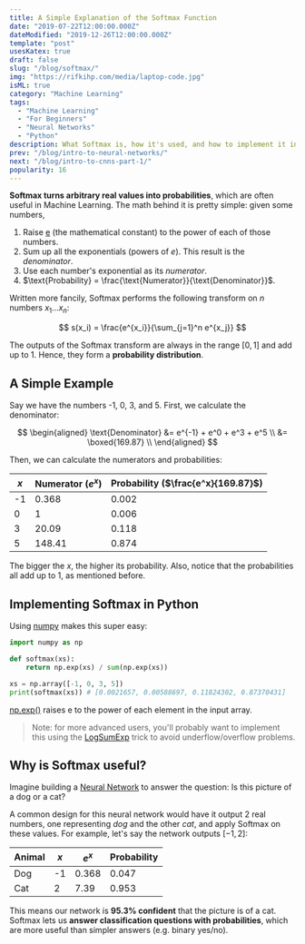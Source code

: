 ```yaml
---
title: A Simple Explanation of the Softmax Function
date: "2019-07-22T12:00:00.000Z"
dateModified: "2019-12-26T12:00:00.000Z"
template: "post"
usesKatex: true
draft: false
slug: "/blog/softmax/"
img: "https://rifkihp.com/media/laptop-code.jpg"
isML: true
category: "Machine Learning"
tags:
  - "Machine Learning"
  - "For Beginners"
  - "Neural Networks"
  - "Python"
description: What Softmax is, how it's used, and how to implement it in Python.
prev: "/blog/intro-to-neural-networks/"
next: "/blog/intro-to-cnns-part-1/"
popularity: 16
---
```


**Softmax turns arbitrary real values into probabilities**, which are often useful in Machine Learning. The math behind it is pretty simple: given some numbers,

1. Raise [e](https://en.wikipedia.org/wiki/E_(mathematical_constant)) (the mathematical constant) to the power of each of those numbers.
2. Sum up all the exponentials (powers of $e$). This result is the *denominator*.
3. Use each number's exponential as its *numerator*.
4. $\text{Probability} = \frac{\text{Numerator}}{\text{Denominator}}$.

Written more fancily, Softmax performs the following transform on $n$ numbers $x_1 \ldots x_n$:

$$
s(x_i) = \frac{e^{x_i}}{\sum_{j=1}^n e^{x_j}}
$$

The outputs of the Softmax transform are always in the range $[0, 1]$ and add up to 1. Hence, they form a **probability distribution**.

## A Simple Example

Say we have the numbers -1, 0, 3, and 5. First, we calculate the denominator:

$$
\begin{aligned}
\text{Denominator} &= e^{-1} + e^0 + e^3 + e^5 \\
&= \boxed{169.87} \\
\end{aligned}
$$

Then, we can calculate the numerators and probabilities:

| $x$ | Numerator ($e^x$) | Probability ($\frac{e^x}{169.87}$) |
| --- | --- | --- |
| -1 | 0.368 | 0.002 |
| 0 | 1 | 0.006 |
| 3 | 20.09 | 0.118 |
| 5 | 148.41 | 0.874 |

The bigger the $x$, the higher its probability. Also, notice that the probabilities all add up to 1, as mentioned before.

## Implementing Softmax in Python

Using [numpy](https://www.numpy.org/) makes this super easy:

```python
import numpy as np

def softmax(xs):
    return np.exp(xs) / sum(np.exp(xs))

xs = np.array([-1, 0, 3, 5])
print(softmax(xs)) # [0.0021657, 0.00588697, 0.11824302, 0.87370431]
```
<figcaption><a href="https://docs.scipy.org/doc/numpy/reference/generated/numpy.exp.html" target="_blank">np.exp()</a> raises e to the power of each element in the input array.</figcaption>

> Note: for more advanced users, you'll probably want to implement this using the [LogSumExp](https://en.wikipedia.org/wiki/LogSumExp) trick to avoid underflow/overflow problems.

## Why is Softmax useful?

Imagine building a [Neural Network](/blog/intro-to-neural-networks/) to answer the question: <span class="emph-special">Is this picture of a dog or a cat?</span>

A common design for this neural network would have it output 2 real numbers, one representing _dog_ and the other _cat_, and apply Softmax on these values. For example, let's say the network outputs $[-1, 2]$:

| Animal | $x$ | $e^x$ | Probability |
| - | - | - | - |
| Dog | -1 | 0.368 | 0.047 |
| Cat | 2 | 7.39 | 0.953 |

This means our network is **95.3% confident** that the picture is of a cat. Softmax lets us **answer classification questions with probabilities**, which are more useful than simpler answers (e.g. binary yes/no).
